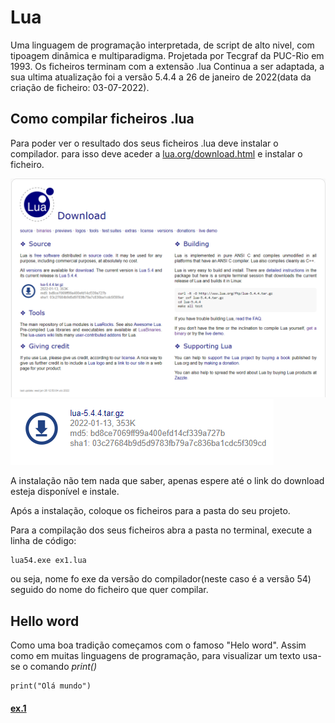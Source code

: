 # Lua

Uma linguagem de programação interpretada, de script de alto nivel, com tipoagem dinâmica e multiparadigma. 
Projetada por Tecgraf da PUC-Rio em 1993.
Os ficheiros terminam com a extensão .lua
Continua a ser adaptada, a sua ultima atualização foi a versão 5.4.4 a 26 de janeiro de 2022(data da criação de ficheiro: 03-07-2022).

## Como compilar ficheiros .lua

Para poder ver o resultado dos seus ficheiros .lua deve instalar o compilador.
para isso deve aceder a [lua.org/download.html](https://www.lua.org/download.html) e instalar o ficheiro.

<img src="img/download.png">

<img src="img/exe.png">

A instalação não tem nada que saber, apenas espere até o link do download esteja disponível e instale.

Após a instalação, coloque os ficheiros para a pasta do seu projeto.

Para a compilação dos seus ficheiros abra a pasta no terminal, execute a linha de código:

```
lua54.exe ex1.lua
```

ou seja, nome fo exe da versão do compilador(neste caso é a versão 54) seguido do nome do ficheiro que quer compilar.


## Hello word

Como uma boa tradição começamos com o famoso "Helo word".
Assim como em muitas linguagens de programação, para visualizar um texto usa-se o comando _print()_

``` 
print("Olá mundo")  
```
#### [ex.1](https://github.com/jssicapedro/estudo_lua/blob/main/ex1-hello.lua)
